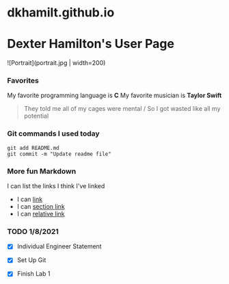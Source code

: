 # dkhamilt.github.io
# Dexter Hamilton's User Page
![Portrait](portrait.jpg | width=200)

### Favorites
My favorite programming language is **C**
My favorite musician is **Taylor Swift**
> They told me all of my cages were mental / So I got wasted like all my potential

### Git commands I used today
```
git add README.md
git commit -m "Update readme file"
```

### More fun Markdown

I can list the links I think I've linked
- I can [link](xkcd.com)
- I can [section link](https://github.com/dkhamilt/dkhamilt.github.io#dexter-hamiltons-user-page)
- I can [relative link](_config.yml)

### TODO 1/8/2021

- [x] Individual Engineer Statement

- [x] Set Up Git

- [x] Finish Lab 1